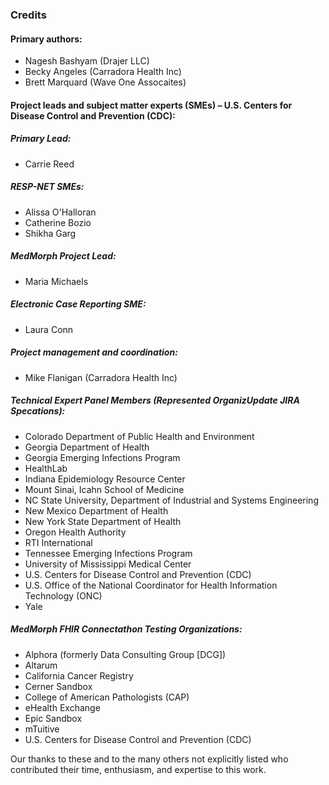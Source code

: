 ### Credits

#### Primary authors:

* Nagesh Bashyam (Drajer LLC)
* Becky Angeles (Carradora Health Inc)
* Brett Marquard (Wave One Assocaites)

#### Project leads and subject matter experts (SMEs) – U.S. Centers for Disease Control and Prevention (CDC):

##### Primary Lead:

* Carrie Reed

##### RESP-NET SMEs:

* Alissa O'Halloran 
* Catherine Bozio
* Shikha Garg
 
##### MedMorph Project Lead:
* Maria Michaels

##### Electronic Case Reporting SME:

* Laura Conn 

##### Project management and coordination:

* Mike Flanigan (Carradora Health Inc)

##### Technical Expert Panel Members (Represented OrganizUpdate JIRA Specations):

* Colorado Department of Public Health and Environment
* Georgia Department of Health
* Georgia Emerging Infections Program
* HealthLab
* Indiana Epidemiology Resource Center
* Mount Sinai, Icahn School of Medicine
* NC State University, Department of Industrial and Systems Engineering
* New Mexico Department of Health
* New York State Department of Health
* Oregon Health Authority
* RTI International
* Tennessee Emerging Infections Program
* University of Mississippi Medical Center
* U.S. Centers for Disease Control and Prevention (CDC)
* U.S. Office of the National Coordinator for Health Information Technology (ONC)
* Yale

##### MedMorph FHIR Connectathon Testing Organizations:

* Alphora (formerly Data Consulting Group [DCG])
* Altarum
* California Cancer Registry
* Cerner Sandbox
* College of American Pathologists (CAP)
* eHealth Exchange
* Epic Sandbox
* mTuitive
* U.S. Centers for Disease Control and Prevention (CDC)

Our thanks to these and to the many others not explicitly listed who contributed their time, enthusiasm, and expertise to this work.
